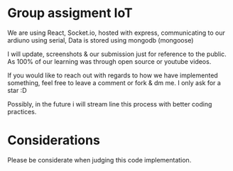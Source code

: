 # Group assigment IoT

  We are using React, Socket.io, hosted with express, communicating to our ardiuno using serial, Data is stored using mongodb (mongoose)

  I will update, screenshots & our submission just for reference to the public. As 100% of our learning was through open source or youtube videos.

  If you would like to reach out with regards to how we have implemented something, feel free to leave a comment or fork & dm me. I only ask for a star :D

  Possibly, in the future i will stream line this process with better coding practices.

# Considerations

  Please be considerate when judging this code implementation.